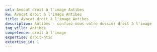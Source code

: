 ```yaml
---
url: Avocat droit à l'image Antibes
kw: Avocat droit à l'image Antibes
title: Avocat droit à l'image Antibes
description: Antibes - confiez-nous votre dossier droit à l'image
tag_ville: Antibes
competence: droit à l'image
expertise: droit-ntic
extertise_id: 1
---
```

